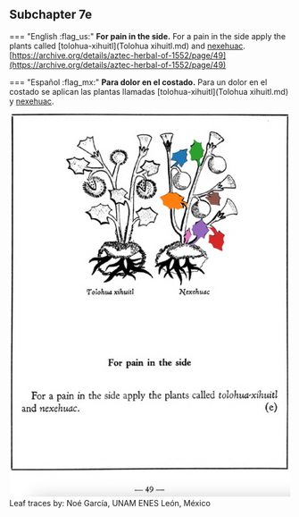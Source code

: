 ## Subchapter 7e  

=== "English :flag_us:"
    **For pain in the side.** For a pain in the side apply the plants called [tolohua-xihuitl](Tolohua xihuitl.md) and [nexehuac](Nexehuac.md).  
    [https://archive.org/details/aztec-herbal-of-1552/page/49](https://archive.org/details/aztec-herbal-of-1552/page/49)  


=== "Español :flag_mx:"
    **Para dolor en el costado.** Para un dolor en el costado se aplican las plantas llamadas [tolohua-xihuitl](Tolohua xihuitl.md) y [nexehuac](Nexehuac.md).  

![N_ID121_p049_02_Nexehuac.png](assets/N_ID121_p049_02_Nexehuac.png)  
Leaf traces by: Noé García, UNAM ENES León, México  
